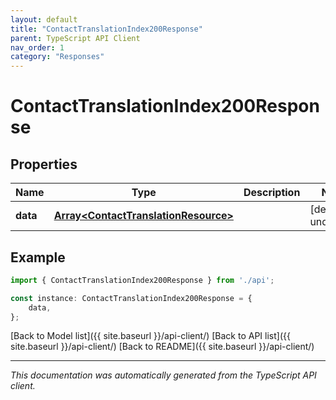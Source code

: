 ```yaml
---
layout: default
title: "ContactTranslationIndex200Response"
parent: TypeScript API Client
nav_order: 1
category: "Responses"
---
```


# ContactTranslationIndex200Response


## Properties

Name | Type | Description | Notes
------------ | ------------- | ------------- | -------------
**data** | [**Array&lt;ContactTranslationResource&gt;**](ContactTranslationResource.md) |  | [default to undefined]

## Example

```typescript
import { ContactTranslationIndex200Response } from './api';

const instance: ContactTranslationIndex200Response = {
    data,
};
```

[Back to Model list]({{ site.baseurl }}/api-client/) [Back to API list]({{ site.baseurl }}/api-client/) [Back to README]({{ site.baseurl }}/api-client/)


---

*This documentation was automatically generated from the TypeScript API client.*

